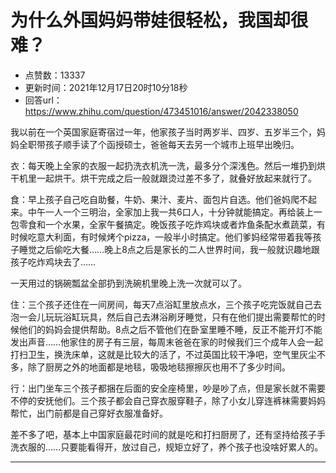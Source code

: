 # 为什么外国妈妈带娃很轻松，我国却很难？
- 点赞数：13337
- 更新时间：2021年12月17日20时10分18秒
- 回答url：https://www.zhihu.com/question/473451016/answer/2042338050
<body>
 <p data-pid="zbYGfq5h">我以前在一个英国家庭寄宿过一年，他家孩子当时两岁半、四岁、五岁半三个，妈妈全职带孩子顺手读了个函授硕士，爸爸每天去另一个城市上班早出晚归。</p>
 <p data-pid="rgOMDwDG">衣：每天晚上全家的衣服一起扔洗衣机洗一洗，最多分个深浅色。然后一堆扔到烘干机里一起烘干。烘干完成之后一般就跟烫过差不多了，就叠好放起来就行了。</p>
 <p data-pid="1neOLDIM">食：早上孩子自己吃自助餐，牛奶、果汁、麦片、面包片自选。他们爸妈爬不起来。中午一人一个三明治，全家加上我一共6口人，十分钟就能搞定。再给装上一包零食和一个水果，全家午餐搞定。晚饭孩子吃炸鸡块或者炸鱼条配水煮蔬菜，有时候吃意大利面，有时候烤个pizza，一般半小时搞定。他们爹妈经常带着我等孩子睡觉之后偷吃大餐……晚上8点之后是家长的二人世界时间，我一般就识趣地跟孩子吃炸鸡块去了……</p>
 <p data-pid="As18KBsb">一天用过的锅碗瓢盆全部扔到洗碗机里晚上洗一次就可以了。</p>
 <p data-pid="oG5ANlVa">住：三个孩子还住在一间房间，每天7点浴缸里放点水，三个孩子吃完饭就自己去泡一会儿玩玩浴缸玩具，然后自己去淋浴刷牙睡觉，只有在他们提出需要帮忙的时候他们的妈妈会提供帮助。8点之后不管他们在卧室里睡不睡，反正不能开灯不能发出声音……他家住的房子有三层，每周末爸爸在家的时候我们三个成年人会一起打扫卫生，换洗床单，这就是比较大的活了，不过英国比较干净吧，空气里灰尘不多，除了厨房之外的地面都是地毯，吸吸地毯擦擦灰也用不了多少时间。</p>
 <p data-pid="NUP4h8Oo">行：出门坐车三个孩子都捆在后面的安全座椅里，吵是吵了点，但是家长就不需要不停的安抚他们。三个孩子都会自己穿衣服穿鞋子，除了小女儿穿连裤袜需要妈妈帮忙，出门前都是自己穿好衣服准备好。</p>
 <p data-pid="7Xa3v0gA">差不多了吧，基本上中国家庭最花时间的就是吃和打扫厨房了，还有坚持给孩子手洗衣服的……只要能看得开，放过自己，规矩立好了，养个孩子也没啥好累人的。</p>
 <hr>
 <p data-pid="i6ubXsNF"></p>
</body>
